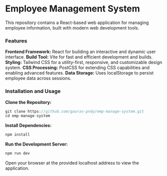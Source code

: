 # Employee Management System

 This repository contains a React-based web application for managing employee information, built with modern web development tools.

### Features

**Frontend Framework:** React for building an interactive and dynamic user interface.
**Build Tool:** Vite for fast and efficient development and builds.
**Styling:** Tailwind CSS for a utility-first, responsive, and customizable design system.
**CSS Processing:** PostCSS for extending CSS capabilities and enabling advanced features.
**Data Storage:** Uses localStorage to persist employee data across sessions.

### Installation and Usage

**Clone the Repository:**
```javascript
git clone https://github.com/gaurav-pndy/emp-manage-system.git
cd emp-manage-system
```
**Install Dependencies:**
```javascript
npm install
```
**Run the Development Server:**
```javascript
npm run dev
```

Open your browser at the provided localhost address to view the application.
